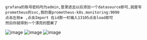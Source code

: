 ```
grafana的账号密码均为admin,登录进去以后添加一个datasource即可,就是写prometheus的svc,我的是prometheus-k8s.monitoring:9090
点击左侧➕ ,点击Import 在id那一栏输入13105点击load即可
然后你就得到一个漂亮的图案了
```
![image](https://user-images.githubusercontent.com/39818267/133443501-828eb6ca-d74f-4724-9a9a-ff7b35272adb.png)
![image](https://user-images.githubusercontent.com/39818267/133443625-8f86163f-a946-4ed0-8685-592492a65279.png)
![image](https://user-images.githubusercontent.com/39818267/133442411-19ea2d7d-c072-4050-9924-afe1df2317c0.png)
